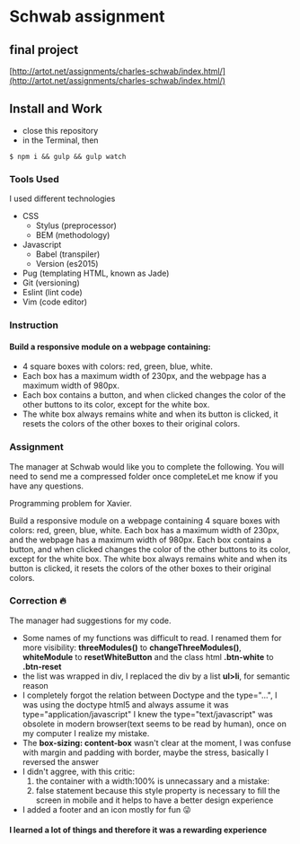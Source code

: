 # Schwab assignment 

## final project
[http://artot.net/assignments/charles-schwab/index.html/](http://artot.net/assignments/charles-schwab/index.html/)

## Install and Work
- close this repository
- in the Terminal, then

`$ npm i && gulp && gulp watch`


### Tools Used
I used different technologies 
  * CSS 
    - Stylus   (preprocessor)
    - BEM      (methodology)
  * Javascript
    - Babel    (transpiler)
    - Version  (es2015)
  * Pug        (templating HTML, known as Jade)
  * Git        (versioning)
  * Eslint     (lint code)
  * Vim        (code editor)

### Instruction
#### Build a responsive module on a webpage containing:
- 4 square boxes with colors: red, green, blue, white. 
- Each box has a maximum width of 230px, and the webpage has a maximum width of 980px. 
- Each box contains a button, and when clicked changes the color of the other buttons to its color, except for the white box. 
- The white box always remains white and when its button is clicked, it resets the colors of the other boxes to their original colors.

### Assignment

The manager at Schwab would like you to complete the following. You will need to send me a compressed folder once completeLet me know if you have any questions.

Programming problem for Xavier.

Build a responsive module on a webpage containing 4 square boxes with colors: red, green, blue, white. Each box has a maximum width of 230px, and the webpage has a maximum width of 980px. Each box contains a button, and when clicked changes the color of the other buttons to its color, except for the white box. The white box always remains white and when its button is clicked, it resets the colors of the other boxes to their original colors.

### Correction 🔥
The manager had suggestions for my code.
- Some names of my functions was difficult to read. I renamed them for more visibility: **threeModules()** to **changeThreeModules()**,  **whiteModule** to **resetWhiteButton** and the class html **.btn-white** to **.btn-reset** 
- the list was wrapped in div, I replaced the div by a list **ul>li**, for semantic reason 
- I completely forgot the relation between Doctype and the type="...", I was using the doctype html5 and always assume it was type="application/javascript" I knew the type="text/javascript" was obsolete in modern browser(text seems to be read by human), once on my computer I realize my mistake. 
- The **box-sizing: content-box** wasn't clear at the moment, I was confuse with margin and
  padding with border, maybe the stress, basically I reversed the answer
- I didn't aggree, with this critic: 
  1. the container with a width:100% is unnecassary and a mistake: 
  2. false statement because this style property is necessary to fill the screen in mobile and it
     helps to have a better design experience
- I added a footer and an icon mostly for fun 😜

#### I learned a lot of things and therefore it was a rewarding experience
